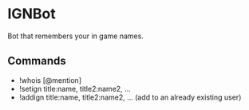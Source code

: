 # IGNBot

Bot that remembers your in game names.

## Commands

- !whois [@mention]
- !setign title:name, title2:name2, ...
- !addign title:name, title2:name2, ... (add to an already existing user)
